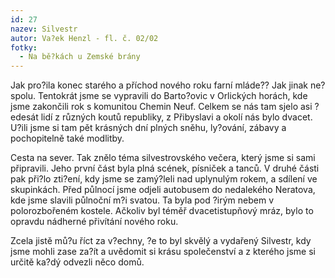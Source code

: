 ```yaml
---
id: 27
nazev: Silvestr
autor: Va?ek Henzl - fl. č. 02/02
fotky:
  - Na bě?kách u Zemské brány
---
```

Jak pro?ila konec starého a příchod nového roku farní mláde?? Jak jinak ne? spolu. Tentokrát jsme se vypravili do Barto?ovic v Orlických horách, kde jsme zakončili rok s komunitou Chemin Neuf. Celkem se nás tam sjelo asi ?edesát lidí z různých koutů republiky, z Přibyslavi a okolí nás bylo dvacet. U?ili jsme si tam pět krásných dní plných sněhu, ly?ování, zábavy a pochopitelně také modlitby. <p>
Cesta na sever. Tak znělo téma silvestrovského večera, který jsme si sami připravili. Jeho první část byla plná scének, písniček a tanců. V druhé části pak při?lo zti?ení, kdy jsme se zamý?leli nad uplynulým rokem, a sdílení ve skupinkách. Před půlnocí jsme odjeli autobusem do nedalekého Neratova, kde jsme slavili půlnoční m?i svatou. Ta byla pod ?irým nebem v polorozbořeném kostele. Ačkoliv byl téměř dvacetistupňový mráz, bylo to opravdu nádherné přivítání nového roku. <p>
Zcela jistě mů?u říct za v?echny, ?e to byl skvělý a vydařený Silvestr, kdy jsme mohli zase za?ít a uvědomit si krásu společenství a z kterého jsme si určitě ka?dý odvezli něco domů.
